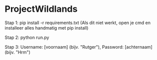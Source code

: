 # ProjectWildlands

Stap 1: pip install -r requirements.txt (Als dit niet werkt, open je cmd en installeer alles handmatig met pip install)

Stap 2: python run.py

Stap 3: Username: [voornaam] (bijv. "Rutger"), Password: [achternaam] (bijv. "Hrm")
